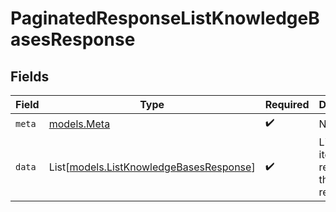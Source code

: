 # PaginatedResponseListKnowledgeBasesResponse


## Fields

| Field                                                                              | Type                                                                               | Required                                                                           | Description                                                                        |
| ---------------------------------------------------------------------------------- | ---------------------------------------------------------------------------------- | ---------------------------------------------------------------------------------- | ---------------------------------------------------------------------------------- |
| `meta`                                                                             | [models.Meta](../models/meta.md)                                                   | :heavy_check_mark:                                                                 | N/A                                                                                |
| `data`                                                                             | List[[models.ListKnowledgeBasesResponse](../models/listknowledgebasesresponse.md)] | :heavy_check_mark:                                                                 | List of items returned in the response                                             |